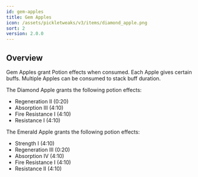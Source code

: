 ```yaml
---
id: gem-apples
title: Gem Apples
icon: /assets/pickletweaks/v3/items/diamond_apple.png
sort: 2
version: 2.0.0
---
```


## Overview

Gem Apples grant Potion effects when consumed. Each Apple gives certain buffs. Multiple Apples can be consumed to stack buff duration.

The Diamond Apple grants the following potion effects:

- Regeneration II (0:20) 
- Absorption III (4:10)
- Fire Resistance I (4:10)
- Resistance I (4:10)

The Emerald Apple grants the following potion effects:

- Strength I (4:10)
- Regeneration III (0:20) 
- Absorption IV (4:10)
- Fire Resistance I (4:10)
- Resistance II (4:10)
